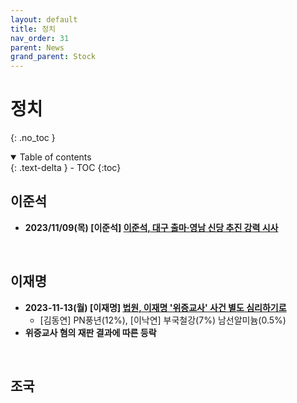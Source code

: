 ```yaml
---
layout: default
title: 정치
nav_order: 31
parent: News
grand_parent: Stock
---
```


# 정치
{: .no_toc }

<details open markdown="block">
  <summary>
    Table of contents
  </summary>
  {: .text-delta }
- TOC
{:toc}
</details>
<!------------------------------------ STEP ------------------------------------>

## 이준석

* **2023/11/09(목) [이준석] [이준석, 대구 출마·영남 신당 추진 강력 시사](https://www.yonhapnewstv.co.kr/news/MYH20231109001000641?input=1825m)**
 
<br>

## 이재명

* **2023-11-13(월) [이재명] [법원, 이재명 '위증교사' 사건 별도 심리하기로](https://www.yna.co.kr/view/AKR20231103152651004?input=1195m)**
  * [김동연] PN풍년(12%), [이낙연] 부국철강(7%) 남선알미늄(0.5%)
* **위증교사 혐의 재판 결과에 따른 등락**

<br>

## 조국
